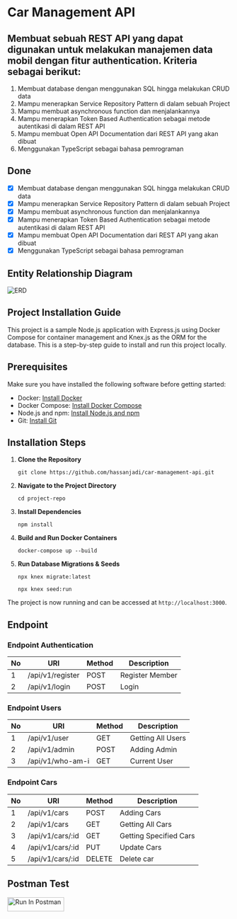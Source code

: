 # Car Management API

## Membuat sebuah REST API yang dapat digunakan untuk melakukan manajemen data mobil dengan fitur authentication. Kriteria sebagai berikut:

1. Membuat database dengan menggunakan SQL hingga melakukan CRUD data
2. Mampu menerapkan Service Repository Pattern di dalam sebuah Project
3. Mampu membuat asynchronous function dan menjalankannya
4. Mampu menerapkan Token Based Authentication sebagai metode autentikasi di dalam REST API
5. Mampu membuat Open API Documentation dari REST API yang akan dibuat
6. Menggunakan TypeScript sebagai bahasa pemrograman

## Done

- [x] Membuat database dengan menggunakan SQL hingga melakukan CRUD data
- [x] Mampu menerapkan Service Repository Pattern di dalam sebuah Project
- [x] Mampu membuat asynchronous function dan menjalankannya
- [x] Mampu menerapkan Token Based Authentication sebagai metode autentikasi di dalam REST API
- [x] Mampu membuat Open API Documentation dari REST API yang akan dibuat
- [x] Menggunakan TypeScript sebagai bahasa pemrograman

## Entity Relationship Diagram

![ERD](https://i.ibb.co/FKX3S0T/car-management-dashboard.png)

## Project Installation Guide

This project is a sample Node.js application with Express.js using Docker Compose for container management and Knex.js as the ORM for the database. This is a step-by-step guide to install and run this project locally.

## Prerequisites

Make sure you have installed the following software before getting started:

- Docker: [Install Docker](https://docs.docker.com/get-docker/)
- Docker Compose: [Install Docker Compose](https://docs.docker.com/compose/install/)
- Node.js and npm: [Install Node.js and npm](https://nodejs.org/)
- Git: [Install Git](https://git-scm.com/)

## Installation Steps

1. **Clone the Repository**

   ```
   git clone https://github.com/hassanjadi/car-management-api.git
   ```

2. **Navigate to the Project Directory**

   ```
   cd project-repo
   ```

3. **Install Dependencies**

   ```
   npm install
   ```

4. **Build and Run Docker Containers**

   ```
   docker-compose up --build
   ```

5. **Run Database Migrations & Seeds**

   ```
   npx knex migrate:latest
   ```

   ```
   npx knex seed:run
   ```

The project is now running and can be accessed at `http://localhost:3000`.

## Endpoint

### Endpoint Authentication

| No  | URI              | Method | Description     |
| --- | ---------------- | ------ | --------------- |
| 1   | /api/v1/register | POST   | Register Member |
| 2   | /api/v1/login    | POST   | Login           |

### Endpoint Users

| No  | URI              | Method | Description       |
| --- | ---------------- | ------ | ----------------- |
| 1   | /api/v1/user     | GET    | Getting All Users |
| 2   | /api/v1/admin    | POST   | Adding Admin      |
| 3   | /api/v1/who-am-i | GET    | Current User      |

### Endpoint Cars

| No  | URI              | Method | Description            |
| --- | ---------------- | ------ | ---------------------- |
| 1   | /api/v1/cars     | POST   | Adding Cars            |
| 2   | /api/v1/cars     | GET    | Getting All Cars       |
| 3   | /api/v1/cars/:id | GET    | Getting Specified Cars |
| 4   | /api/v1/cars/:id | PUT    | Update Cars            |
| 5   | /api/v1/cars/:id | DELETE | Delete car             |

## Postman Test

[<img src="https://run.pstmn.io/button.svg" alt="Run In Postman" style="width: 128px; height: 32px;">](https://god.gw.postman.com/run-collection/30664113-1cfa44be-eb6e-43ce-8ee5-8a5e53acec9d?action=collection%2Ffork&source=rip_markdown&collection-url=entityId%3D30664113-1cfa44be-eb6e-43ce-8ee5-8a5e53acec9d%26entityType%3Dcollection%26workspaceId%3D4263bd11-041f-40d1-819e-c671549b1ca7)
